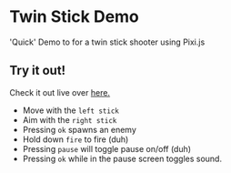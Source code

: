 # Twin Stick Demo

'Quick' Demo to for a twin stick shooter using Pixi.js

## Try it out!

Check it out live over [here.](https://mathissackers.github.io/TwinStickDemo/)  

* Move with the `left stick`
* Aim with the `right stick`
* Pressing `ok` spawns an enemy
* Hold down `fire` to fire (duh)
* Pressing `pause` will toggle pause on/off (duh)
* Pressing `ok` while in the pause screen toggles sound.
